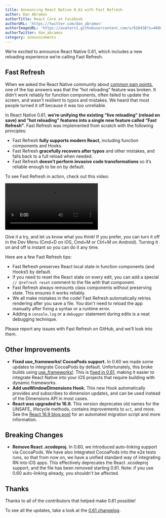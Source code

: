 ```yaml
---
title: Announcing React Native 0.61 with Fast Refresh
author: Dan Abramov
authorTitle: React Core at Facebook
authorURL: 'https://twitter.com/dan_abramov'
authorImageURL: 'https://avatars1.githubusercontent.com/u/810438?s=460&v=4'
authorTwitter: dan_abramov
category: announcements
---
```


We’re excited to announce React Native 0.61, which includes a new reloading experience we’re calling Fast Refresh.

## Fast Refresh

When we asked the React Native community about [common pain points](https://github.com/react-native-community/discussions-and-proposals/issues/64), one of the top answers was that the “hot reloading” feature was broken. It didn’t work reliably for function components, often failed to update the screen, and wasn’t resilient to typos and mistakes. We heard that most people turned it off because it was too unreliable.

In React Native 0.61, **we’re unifying the existing “live reloading” (reload on save) and “hot reloading” features into a single new feature called “Fast Refresh”**. Fast Refresh was implemented from scratch with the following principles:

- Fast Refresh **fully supports modern React**, including function components and Hooks.
- Fast Refresh **gracefully recovers after typos** and other mistakes, and falls back to a full reload when needed.
- Fast Refresh **doesn’t perform invasive code transformations** so it’s reliable enough to be on by default.

To see Fast Refresh in action, check out this video:

<p style={{textAlign: 'center'}}>
  <video width={700} controls="controls" autoPlay>
    <source type="video/mp4" src="https://reactnative.dev/img/homepage/ReactRefresh.mp4" />
  </video>
</p>

Give it a try, and let us know what you think! If you prefer, you can turn it off in the Dev Menu (Cmd+D on iOS, Cmd+M or Ctrl+M on Android). Turning it on and off is instant so you can do it any time.

Here are a few Fast Refresh tips:

- Fast Refresh preserves React local state in function components (and Hooks!) by default.
- If you need to reset the React state on every edit, you can add a special `// @refresh reset` comment to the file with that component.
- Fast Refresh always remounts class components without preserving state. This ensures it works reliably.
- We all make mistakes in the code! Fast Refresh automatically retries rendering after you save a file. You don't need to reload the app manually after fixing a syntax or a runtime error.
- Adding a `console.log` or a `debugger` statement during edits is a neat debugging technique.

Please report any issues with Fast Refresh on GitHub, and we’ll look into them.

## Other Improvements

- **Fixed use_frameworks! CocoaPods support.** In 0.60 we made some updates to integrate CocoaPods by default. Unfortunately, this broke builds using [use_frameworks!](https://guides.cocoapods.org/syntax/podfile.html#use_frameworks_bang). This is [fixed in 0.61](https://github.com/facebook/react-native/pull/25619), making it easier to integrate React Native into your iOS projects that require building with dynamic frameworks.
- **Add useWindowDimensions Hook.** This new Hook automatically provides and subscribes to dimension updates, and can be used instead of the Dimensions API in most cases.
- **React was upgraded to 16.9.** This version deprecates old names for the UNSAFE\_ lifecycle methods, contains improvements to `act`, and more. See the [React 16.9 blog post](https://reactjs.org/blog/2019/08/08/react-v16.9.0.html) for an automated migration script and more information.

## Breaking Changes

- **Remove React .xcodeproj.** In 0.60, we introduced auto-linking support via CocoaPods. We have also integrated CocoaPods into the e2e tests runs, so that from now on, we have a unified standard way of integrating RN into iOS apps. This effectively deprecates the React .xcodeproj support, and the file has been removed starting 0.61. Note: if you use 0.60 auto-linking already, you shouldn't be affected.

## Thanks

Thanks to all of the contributors that helped make 0.61 possible!

To see all the updates, take a look at the [0.61 changelog](https://github.com/react-native-community/releases/blob/master/CHANGELOG.md).
